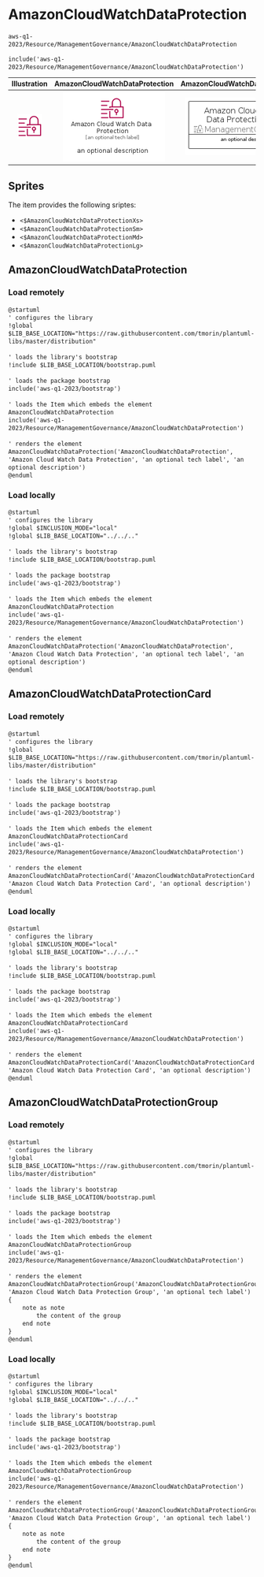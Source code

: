 # AmazonCloudWatchDataProtection


```text
aws-q1-2023/Resource/ManagementGovernance/AmazonCloudWatchDataProtection
```

```text
include('aws-q1-2023/Resource/ManagementGovernance/AmazonCloudWatchDataProtection')
```



| Illustration | AmazonCloudWatchDataProtection | AmazonCloudWatchDataProtectionCard | AmazonCloudWatchDataProtectionGroup |
| :---: | :---: | :---: | :---: |
| ![illustration for Illustration](../../../aws-q1-2023/Resource/ManagementGovernance/AmazonCloudWatchDataProtection.png) | ![illustration for AmazonCloudWatchDataProtection](../../../aws-q1-2023/Resource/ManagementGovernance/AmazonCloudWatchDataProtection.Local.png) | ![illustration for AmazonCloudWatchDataProtectionCard](../../../aws-q1-2023/Resource/ManagementGovernance/AmazonCloudWatchDataProtectionCard.Local.png) | ![illustration for AmazonCloudWatchDataProtectionGroup](../../../aws-q1-2023/Resource/ManagementGovernance/AmazonCloudWatchDataProtectionGroup.Local.png) |



## Sprites
The item provides the following sriptes:

- `<$AmazonCloudWatchDataProtectionXs>`
- `<$AmazonCloudWatchDataProtectionSm>`
- `<$AmazonCloudWatchDataProtectionMd>`
- `<$AmazonCloudWatchDataProtectionLg>`





## AmazonCloudWatchDataProtection

### Load remotely
```plantuml
@startuml
' configures the library
!global $LIB_BASE_LOCATION="https://raw.githubusercontent.com/tmorin/plantuml-libs/master/distribution"

' loads the library's bootstrap
!include $LIB_BASE_LOCATION/bootstrap.puml

' loads the package bootstrap
include('aws-q1-2023/bootstrap')

' loads the Item which embeds the element AmazonCloudWatchDataProtection
include('aws-q1-2023/Resource/ManagementGovernance/AmazonCloudWatchDataProtection')

' renders the element
AmazonCloudWatchDataProtection('AmazonCloudWatchDataProtection', 'Amazon Cloud Watch Data Protection', 'an optional tech label', 'an optional description')
@enduml
```

### Load locally
```plantuml
@startuml
' configures the library
!global $INCLUSION_MODE="local"
!global $LIB_BASE_LOCATION="../../.."

' loads the library's bootstrap
!include $LIB_BASE_LOCATION/bootstrap.puml

' loads the package bootstrap
include('aws-q1-2023/bootstrap')

' loads the Item which embeds the element AmazonCloudWatchDataProtection
include('aws-q1-2023/Resource/ManagementGovernance/AmazonCloudWatchDataProtection')

' renders the element
AmazonCloudWatchDataProtection('AmazonCloudWatchDataProtection', 'Amazon Cloud Watch Data Protection', 'an optional tech label', 'an optional description')
@enduml
```

## AmazonCloudWatchDataProtectionCard

### Load remotely
```plantuml
@startuml
' configures the library
!global $LIB_BASE_LOCATION="https://raw.githubusercontent.com/tmorin/plantuml-libs/master/distribution"

' loads the library's bootstrap
!include $LIB_BASE_LOCATION/bootstrap.puml

' loads the package bootstrap
include('aws-q1-2023/bootstrap')

' loads the Item which embeds the element AmazonCloudWatchDataProtectionCard
include('aws-q1-2023/Resource/ManagementGovernance/AmazonCloudWatchDataProtection')

' renders the element
AmazonCloudWatchDataProtectionCard('AmazonCloudWatchDataProtectionCard', 'Amazon Cloud Watch Data Protection Card', 'an optional description')
@enduml
```

### Load locally
```plantuml
@startuml
' configures the library
!global $INCLUSION_MODE="local"
!global $LIB_BASE_LOCATION="../../.."

' loads the library's bootstrap
!include $LIB_BASE_LOCATION/bootstrap.puml

' loads the package bootstrap
include('aws-q1-2023/bootstrap')

' loads the Item which embeds the element AmazonCloudWatchDataProtectionCard
include('aws-q1-2023/Resource/ManagementGovernance/AmazonCloudWatchDataProtection')

' renders the element
AmazonCloudWatchDataProtectionCard('AmazonCloudWatchDataProtectionCard', 'Amazon Cloud Watch Data Protection Card', 'an optional description')
@enduml
```

## AmazonCloudWatchDataProtectionGroup

### Load remotely
```plantuml
@startuml
' configures the library
!global $LIB_BASE_LOCATION="https://raw.githubusercontent.com/tmorin/plantuml-libs/master/distribution"

' loads the library's bootstrap
!include $LIB_BASE_LOCATION/bootstrap.puml

' loads the package bootstrap
include('aws-q1-2023/bootstrap')

' loads the Item which embeds the element AmazonCloudWatchDataProtectionGroup
include('aws-q1-2023/Resource/ManagementGovernance/AmazonCloudWatchDataProtection')

' renders the element
AmazonCloudWatchDataProtectionGroup('AmazonCloudWatchDataProtectionGroup', 'Amazon Cloud Watch Data Protection Group', 'an optional tech label') {
    note as note
        the content of the group
    end note
}
@enduml
```

### Load locally
```plantuml
@startuml
' configures the library
!global $INCLUSION_MODE="local"
!global $LIB_BASE_LOCATION="../../.."

' loads the library's bootstrap
!include $LIB_BASE_LOCATION/bootstrap.puml

' loads the package bootstrap
include('aws-q1-2023/bootstrap')

' loads the Item which embeds the element AmazonCloudWatchDataProtectionGroup
include('aws-q1-2023/Resource/ManagementGovernance/AmazonCloudWatchDataProtection')

' renders the element
AmazonCloudWatchDataProtectionGroup('AmazonCloudWatchDataProtectionGroup', 'Amazon Cloud Watch Data Protection Group', 'an optional tech label') {
    note as note
        the content of the group
    end note
}
@enduml
```

